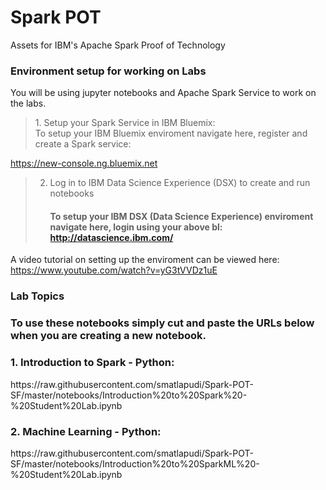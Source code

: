 # Spark POT
Assets for IBM's Apache Spark Proof of Technology

<h3>Environment setup for working on Labs</h3>
You will be using jupyter notebooks and Apache Spark Service to work on the labs.

> <dt>1. Setup your Spark Service in IBM Bluemix:</dt> To setup your IBM Bluemix enviroment navigate here, register and create a Spark service:<br>
https://new-console.ng.bluemix.net
>
> 2. Log in to IBM Data Science Experience (DSX) to create and run notebooks <h4>
> To setup your IBM DSX (Data Science Experience) enviroment navigate here, login using your above bl:<br>
http://datascience.ibm.com/

A video tutorial on setting up the enviroment can be viewed here:<br>
https://www.youtube.com/watch?v=yG3tVVDz1uE


<h3> Lab Topics <h3>
To use these notebooks simply cut and paste the URLs below when you are creating a new notebook.

<h3>1. Introduction to Spark - Python:</h3>
https://raw.githubusercontent.com/smatlapudi/Spark-POT-SF/master/notebooks/Introduction%20to%20Spark%20-%20Student%20Lab.ipynb


<h3>2. Machine Learning - Python:</h3>
https://raw.githubusercontent.com/smatlapudi/Spark-POT-SF/master/notebooks/Introduction%20to%20SparkML%20-%20Student%20Lab.ipynb

<br>
<br>


